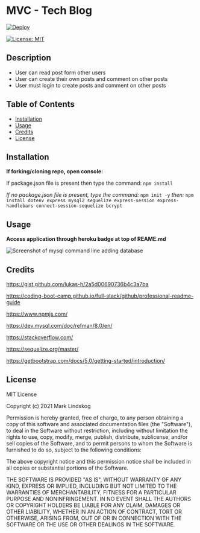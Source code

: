 # MVC - Tech Blog

[![Deploy](https://www.herokucdn.com/deploy/button.svg)](https://shielded-ravine-57321.herokuapp.com/)

[![License: MIT](https://img.shields.io/badge/License-MIT-yellow.svg)](https://opensource.org/licenses/MIT)

## Description

- User can read post form other users
- User can create their own posts and comment on other posts
- User must login to create posts and comment on other posts

## Table of Contents

- [Installation](#installation)
- [Usage](#usage)
- [Credits](#credits)
- [License](#license)

## Installation

**If forking/cloning repo, open console:**

If package.json file is present then type the command: `npm install`

_If no package.json file is present, type the command:_ `npm init -y` _then:_ `npm install dotenv express mysql2 sequelize express-session express-handlebars connect-session-sequelize bcrypt`

## Usage

**Access application through heroku badge at top of REAME.md**

![Screenshot of mysql command line adding database](./img/.png)

## Credits

https://gist.github.com/lukas-h/2a5d00690736b4c3a7ba

https://coding-boot-camp.github.io/full-stack/github/professional-readme-guide

https://www.npmjs.com/

https://dev.mysql.com/doc/refman/8.0/en/

https://stackoverflow.com/

https://sequelize.org/master/

https://getbootstrap.com/docs/5.0/getting-started/introduction/

## License

MIT License

Copyright (c) 2021 Mark Lindskog

Permission is hereby granted, free of charge, to any person obtaining a copy
of this software and associated documentation files (the "Software"), to deal
in the Software without restriction, including without limitation the rights
to use, copy, modify, merge, publish, distribute, sublicense, and/or sell
copies of the Software, and to permit persons to whom the Software is
furnished to do so, subject to the following conditions:

The above copyright notice and this permission notice shall be included in all
copies or substantial portions of the Software.

THE SOFTWARE IS PROVIDED "AS IS", WITHOUT WARRANTY OF ANY KIND, EXPRESS OR
IMPLIED, INCLUDING BUT NOT LIMITED TO THE WARRANTIES OF MERCHANTABILITY,
FITNESS FOR A PARTICULAR PURPOSE AND NONINFRINGEMENT. IN NO EVENT SHALL THE
AUTHORS OR COPYRIGHT HOLDERS BE LIABLE FOR ANY CLAIM, DAMAGES OR OTHER
LIABILITY, WHETHER IN AN ACTION OF CONTRACT, TORT OR OTHERWISE, ARISING FROM,
OUT OF OR IN CONNECTION WITH THE SOFTWARE OR THE USE OR OTHER DEALINGS IN THE
SOFTWARE.
